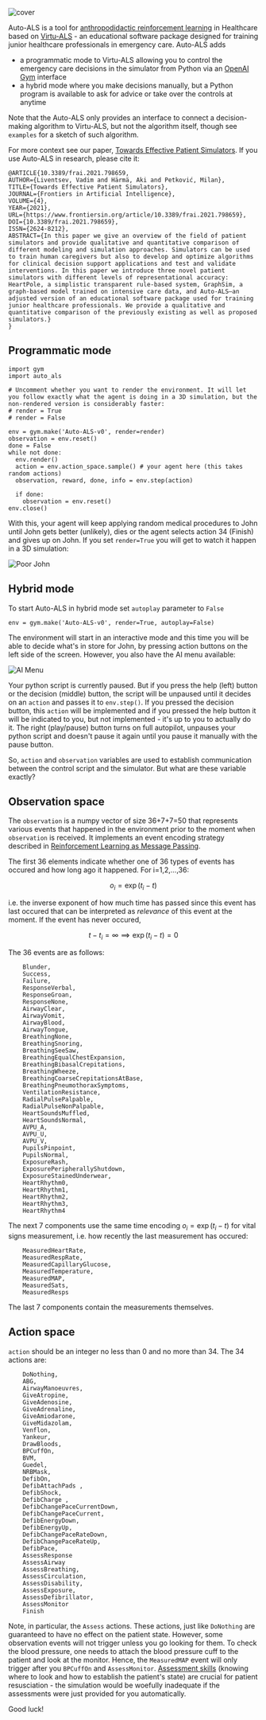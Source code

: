 ![cover](https://user-images.githubusercontent.com/3543310/220397756-4f84d742-6ff7-44dd-86e8-349289fda79b.png)

Auto-ALS is a tool for [anthropodidactic reinforcement learning](https://vadim.me/posts/anthropodidactic/) in Healthcare based on [Virtu-ALS](https://pure.ulster.ac.uk/en/publications/ai-to-enhance-interactive-simulation-based-training-in-resuscitat) - an educational software package designed for training junior healthcare professionals in emergency care. Auto-ALS adds 
- a programmatic mode to Virtu-ALS allowing you to control the emergency care decisions in the simulator from Python via an [OpenAI Gym](https://gym.openai.com/) interface
- a hybrid mode where you make decisions manually, but a Python program is available to ask for advice or take over the controls at anytime

Note that the Auto-ALS only provides an interface to connect a decision-making algorithm to Virtu-ALS, but not the algorithm itself, though see `examples` for a sketch of such algorithm.

For more context see our paper, [Towards Effective Patient Simulators](https://www.frontiersin.org/articles/10.3389/frai.2021.798659/full). If you use Auto-ALS in research, please cite it:

```
@ARTICLE{10.3389/frai.2021.798659,
AUTHOR={Liventsev, Vadim and Härmä, Aki and Petković, Milan},   
TITLE={Towards Effective Patient Simulators},      
JOURNAL={Frontiers in Artificial Intelligence},      
VOLUME={4},      
YEAR={2021},      
URL={https://www.frontiersin.org/article/10.3389/frai.2021.798659},       
DOI={10.3389/frai.2021.798659},      
ISSN={2624-8212},   
ABSTRACT={In this paper we give an overview of the field of patient simulators and provide qualitative and quantitative comparison of different modeling and simulation approaches. Simulators can be used to train human caregivers but also to develop and optimize algorithms for clinical decision support applications and test and validate interventions. In this paper we introduce three novel patient simulators with different levels of representational accuracy: HeartPole, a simplistic transparent rule-based system, GraphSim, a graph-based model trained on intensive care data, and Auto-ALS—an adjusted version of an educational software package used for training junior healthcare professionals. We provide a qualitative and quantitative comparison of the previously existing as well as proposed simulators.}
}
```

## Programmatic mode

```
import gym
import auto_als

# Uncomment whether you want to render the environment. It will let you follow exactly what the agent is doing in a 3D simulation, but the non-rendered version is considerably faster:
# render = True
# render = False

env = gym.make('Auto-ALS-v0', render=render)
observation = env.reset()
done = False
while not done:
  env.render()
  action = env.action_space.sample() # your agent here (this takes random actions)
  observation, reward, done, info = env.step(action)

  if done:
    observation = env.reset()
env.close()
```

With this, your agent will keep applying random medical procedures to John until John gets better (unlikely), dies or the agent selects action 34 (Finish) and gives up on John. If you set `render=True` you will get to watch it happen in a 3D simulation:

![Poor John](https://static.vadim.me/Virtu-ALS.png)

## Hybrid mode

To start Auto-ALS in hybrid mode set `autoplay` parameter to `False`

```
env = gym.make('Auto-ALS-v0', render=True, autoplay=False)
```

The environment will start in an interactive mode and this time you will be able to decide what's in store for John, by pressing action buttons on the left side of the screen. However, you also have the AI menu available:

![AI Menu](https://static.vadim.me/aimenu.png)

Your python script is currently paused. But if you press the help (left) button  or the decision (middle) button, the script will be unpaused until it decides on an `action` and passes it to `env.step()`. If you pressed the decision button, this `action` will be implemented and if you pressed the help button it will be indicated to you, but not implemented - it's up to you to actually do it. The right (play/pause) button turns on full autopilot, unpauses your python script and doesn't pause it again until you pause it manually with the pause button.

So, `action` and `observation` variables are used to establish communication between the control script and the simulator. But what are these variable exactly?

## Observation space

The `observation` is a numpy vector of size 36+7+7=50 that represents various events that happened in the environment prior to the moment when `observation` is received. It implements an event encoding strategy described in [Reinforcement Learning as Message Passing](https://vadim.me/posts/mpdp/).

The first 36 elements indicate whether one of 36 types of events has occured and how long ago it happened. For i=1,2,...,36:

$$o_i = \exp(t_i - t)$$

i.e. the inverse exponent of how much time has passed since this event has last occured that can be interpreted as _relevance_ of this event at the moment. If the event has never occured,  

$$t - t_i = \infty \implies \exp(t_i - t) = 0$$

The 36 events are as follows: 

```
    Blunder,
    Success,
    Failure,
    ResponseVerbal,
    ResponseGroan,
    ResponseNone,
    AirwayClear,
    AirwayVomit,
    AirwayBlood,
    AirwayTongue,
    BreathingNone,
    BreathingSnoring,
    BreathingSeeSaw,
    BreathingEqualChestExpansion,
    BreathingBibasalCrepitations,
    BreathingWheeze,
    BreathingCoarseCrepitationsAtBase,
    BreathingPneumothoraxSymptoms,
    VentilationResistance,
    RadialPulsePalpable,
    RadialPulseNonPalpable,
    HeartSoundsMuffled,
    HeartSoundsNormal,
    AVPU_A,
    AVPU_U,
    AVPU_V,
    PupilsPinpoint,
    PupilsNormal,
    ExposureRash,
    ExposurePeripherallyShutdown,
    ExposureStainedUnderwear,
    HeartRhythm0,
    HeartRhythm1,
    HeartRhythm2,
    HeartRhythm3,
    HeartRhythm4
```

The next 7 components use the same time encoding $o_i = \exp(t_i - t)$ for vital signs measurement, i.e. how recently the last measurement has occured:

```
    MeasuredHeartRate,
    MeasuredRespRate,
    MeasuredCapillaryGlucose,
    MeasuredTemperature,
    MeasuredMAP,
    MeasuredSats,
    MeasuredResps
```

The last 7 components contain the measurements themselves.

## Action space

`action` should be an integer no less than 0 and no more than 34. The 34 actions are:

```
    DoNothing,
    ABG,
    AirwayManoeuvres,
    GiveAtropine,
    GiveAdenosine,
    GiveAdrenaline,
    GiveAmiodarone,
    GiveMidazolam,
    Venflon,
    Yankeur,
    DrawBloods,
    BPCuffOn,
    BVM,
    Guedel,
    NRBMask,
    DefibOn,
    DefibAttachPads ,
    DefibShock,
    DefibCharge ,
    DefibChangePaceCurrentDown,
    DefibChangePaceCurrent,
    DefibEnergyDown,
    DefibEnergyUp,
    DefibChangePaceRateDown,
    DefibChangePaceRateUp,
    DefibPace,
    AssessResponse
    AssessAirway
    AssessBreathing,
    AssessCirculation,
    AssessDisability,
    AssessExposure,
    AssessDefibrillator,
    AssessMonitor
    Finish
```

Note, in particular, the `Assess` actions. These actions, just like `DoNothing` are guaranteed to have no effect on the patient state. However, some observation events will not trigger unless you go looking for them. To check the blood pressure, one needs to attach the blood pressure cuff to the patient and look at the monitor. Hence, the `MeasuredMAP` event will only trigger after you `BPCuffOn` and `AssessMonitor`. [Assessment skills](https://www.resus.org.uk/library/abcde-approach) (knowing where to look and how to establish the patient's state) are crucial for patient resusciation - the simulation would be woefully inadequate if the assessments were just provided for you automatically.

Good luck!
